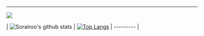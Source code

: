 



---
![](https://komarev.com/ghpvc/?username=Sorairoo)


| ![Sorairoo's github stats](https://github-readme-stats.vercel.app/api?username=Sorairoo&show_icons=true&theme=dark) | [![Top Langs](https://github-readme-stats.vercel.app/api/top-langs/?username=Sorairoo&layout=compact&theme=dark)](https://github.com/anuraghazra/github-readme-stats) | --------- |
 
